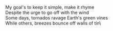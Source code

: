 My goal's to keep it simple, make it rhyme\
Despite the urge to go off with the wind\
Some days, tornados ravage Earth's green vines\
While others, breezes bounce off walls of tin\